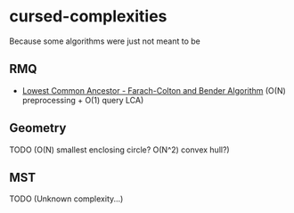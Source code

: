 # cursed-complexities
Because some algorithms were just not meant to be

## RMQ

- [Lowest Common Ancestor - Farach-Colton and Bender Algorithm](https://cp-algorithms.com/graph/lca_farachcoltonbender.html) (O(N) preprocessing + O(1) query LCA)

## Geometry

TODO (O(N) smallest enclosing circle? O(N^2) convex hull?)

## MST

TODO (Unknown complexity...)
